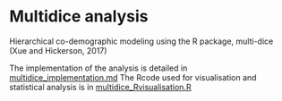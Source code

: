 # Multidice analysis

Hierarchical co-demographic modeling using the R package, multi-dice (Xue and Hickerson, 2017)


The implementation of the analysis is detailed in [multidice_implementation.md](multidice_implementation.md)
The Rcode used for visualisation and statistical analysis is in [multidice_Rvisualisation.R](multidice_multidice_Rvisualisation.R)
